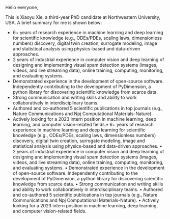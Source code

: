 Hello everyone,

This is Xiaoyu Xie, a third-year PhD candidate at Northwestern University, USA. A brief summary for me is shown below:

- 6+ years of research experience in machine learning and deep learning for scientific knowledge (e.g., ODEs/PDEs, scaling laws, dimensionless numbers) discovery, digital twin creation, surrogate modeling, image and statistical analysis using physics-based and data-driven approaches.
- 2 years of industrial experience in computer vision and deep learning of designing and implementing visual spam detection systems (images, videos, and live streaming data), online training, computing, monitoring, and evaluating systems.
- Demonstrated experience in the development of open-source software. Independently contributing to the development of PyDimension, a python library for discovering scientific knowledge from scarce data.
- Strong communication and writing skills and ability to work collaboratively in interdisciplinary teams.
- Authored and co-authored 5 scientific publications in top journals (e.g., Nature Communications and Npj Computational Materials-Nature).
- Actively looking for a 2023 intern position in machine learning, deep learning, and computer vision-related fields.• 6+ years of research experience in machine learning and deep learning for scientific knowledge (e.g., ODEs/PDEs, scaling laws, dimensionless numbers) discovery, digital twin creation, surrogate modeling, image and statistical analysis using physics-based and data-driven approaches. • 2 years of industrial experience in computer vision and deep learning of designing and implementing visual spam detection systems (images, videos, and live streaming data), online training, computing, monitoring, and evaluating systems. • Demonstrated experience in the development of open-source software. Independently contributing to the development of PyDimension, a python library for discovering scientific knowledge from scarce data. • Strong communication and writing skills and ability to work collaboratively in interdisciplinary teams. • Authored and co-authored 5 scientific publications in top journals (e.g., Nature Communications and Npj Computational Materials-Nature). • Actively looking for a 2023 intern position in machine learning, deep learning, and computer vision-related fields.
